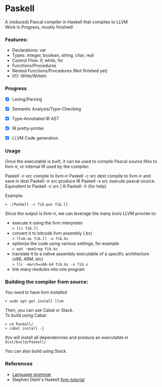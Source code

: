 # Paskell
A (reduced) Pascal compiler in Haskell that compiles to LLVM  
Work in Progress, mostly finished!  

### Features:   
- Declarations: var 
- Types: integer, boolean, string, char, real
- Control Flow: if, while, for    
- Functions/Procedures 
- Nested Functions/Procedures (Not finished yet) 
- I/O: Write/Writeln

### Progress  
- [x] Lexing/Parsing 
- [x] Semantic Analysis/Type-Checking
- [x] Type-Annotated IR AST
- [x] IR pretty-printer
- [x] LLVM Code generation 


### Usage
Once the executable is built, it can be used to compile Pascal source files to llvm-ir, or internal IR used by the compiler:

  Paskell -c src      compile to llvm-ir
  Paskell -c src dest compile to llvm-ir and save in dest
  Paskell -ir src     produce IR
  Paskell -x src      execute pascal source. Equivalent to Paskell -c src | lli
  Paskell -h          (for help)

Example:

```
> ./Paskell -c fib.pas fib.ll
```

 Since the output is llvm-ir, we can leverage the many tools LLVM provide to:
 - execute it using the llvm interpreter  
    `> lli fib.ll`
 - convert it to bitcode llvm assembly (.bc)  
    `> llvm-as fib.ll -o fib.bc`
 - optimize the code using various settings, for example  
    `> opt -mem2reg fib.bc` 
 - translate it to a native assembly executable of a specific architecture (x86, ARM, etc)  
   `> llc -march=x86-64 fib.bc -o fib.s`
 - link many modules into one program 
 
### Building the compiler from source:
You need to have llvm installed
```
> sudo apt-get install llvm
```

Then, you can use Cabal or Stack.  
To build using Cabal:

```
> cd Paskell/
> cabal install -j
```
this will install all dependencies and produce an executable in 
`dist/build/Paskell/`
  
You can also build using Stack.

### References
- [Language grammar](http://courses.washington.edu/css448/zander/Project/grammar.pdf)
- Stephen Diehl's Haskell [llvm-tutorial](http://www.stephendiehl.com/llvm/)
